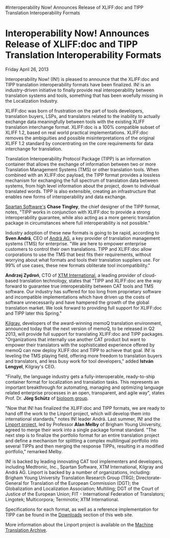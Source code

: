 #Interoperability Now! Announces Release of XLIFF:doc and TIPP Translation Interoperability Formats

# Interoperability Now! Announces Release of XLIFF:doc and TIPP Translation Interoperability Formats #

Friday April 26, 2013

Interoperability Now! (IN!) is pleased to announce that the XLIFF:doc and TIPP translation interoperability formats have been finalized. IN! is an industry-driven initiative to finally provide real interoperability between translation systems and tools, something that has been woefully missing in the Localization Industry.

XLIFF:doc was born of frustration on the part of tools developers, translation buyers, LSPs, and translators related to the inability to actually exchange data meaningfully between tools with the existing XLIFF translation interchange format. XLIFF:doc is a 100% compatible subset of XLIFF 1.2, based on real world practical implementations. XLIFF:doc removes the ambiguities and possible misinterpretations of the original XLIFF 1.2 standard by concentrating on the core requirements for data interchange for translation.

Translation Interoperability Protocol Package (TIPP) is an information container that allows the exchange of information between two or more Translation Management Systems (TMS) or other translation tools. When combined with an XLIFF:doc payload, the TIPP format provides a lossless mechanism for exchanging the full spectrum of translation data between systems, from high level information about the project, down to individual translated words. TIPP is also extensible, creating an infrastructure that enables new forms of interoperability and data exchange.

[Spartan Software's](http://www.spartansoftwareinc.com/) **Chase Tingley**, the chief designer of the TIPP format, notes, "TIPP works in conjunction with XLIFF:doc to provide a strong interoperability guarantee, while also acting as a more generic translation package in circumstances where full interoperability is not possible."

Industry adoption of these new formats is going to be rapid, according to **Sven Andrä**, CEO of [Andrä AG](http://www.andrae-ag.de/index.php), a key provider of translation management systems (TMS) for enterprise. "We are here to empower enterprise customers to control their own translations. TIPP and XLIFF:doc allow corporations to use the TMS that best fits their requirements, without worrying about what formats and tools their translation suppliers use. For 99% of use cases, these new formats obliterate tool incompatibility."

**Andrzej Zydroń**, CTO of [XTM International](http://xtm-intl.com/), a leading provider of cloud-based translation technology, states that "TIPP and XLIFF:doc are the way forward to guarantee true interoperability between CAT tools and TMS software. Our industry has suffered for too long from proprietary software and incompatible implementations which have driven up the costs of software unnecessarily and have hampered the growth of the global translation market. We look forward to providing full support for XLIFF:doc and TIPP later this Spring."

[Kilgray](http://kilgray.com), developers of the award-winning memoQ translation environment, announced today that the next version of memoQ, to be released in Q2 2013, will provide full support for translating XLIFF:doc and TIPP packages. "Organizations that internally use another CAT product but want to empower their translators with the sophisticated experience offered by memoQ can now deploy XLIFF:doc and TIPP to achieve that goal. IN! is leveling the TMS playing field, offering more freedom to translation buyers and translators, and less busy work for tool developers," added **István Lengyel**, Kilgray's CEO.

"Finally, the language industry gets a fully-interoperable, ready-to-ship container format for localization and translation tasks. This represents an important breakthrough for automating, managing and optimizing language related enterprise processes in an open, transparent, and agile way", states Prof. Dr. **Jörg Schütz** of [bioloom group](http://www.bioloom.de/index_en.html).

"Now that IN! has finalized the XLIFF:doc and TIPP formats, we are ready to hand off the work to the Linport project, which will develop them into international standards," notes IN! leader Andrä. Last summer, IN! and the [Linport project](http://www.linport.org), led by Professor **Alan Melby** of Brigham Young University, agreed to merge their work into a single package format standard. "The next step is to finalize the portfolio format for an entire translation project and define a mechanism for splitting a complex multilingual portfolio into several TIPPs and then merging the response TIPPs, resulting in a modified portfolio," remarked Melby.

IN! is backed by leading innovating CAT tool implementers and developers, including Medtronic, Inc., Spartan Software, XTM International, Kilgray and Andrä AG. Linport is backed by a number of organizations, including: Brigham Young University Translation Research Group (TRG); Directorate-General for Translation of the European Commission (DGT); the Globalization and Localization Association; Multiling; DGT of the Court of Justice of the European Union; FIT - International Federation of Translators; Lingotek; Multicorpora; Terminotix; XTM International.

Specifications for each format, as well as a reference implementation for TIPP can be found in the [Downloads](https://code.google.com/p/interoperability-now/downloads/list) section of this web site.

More information about the Linport project is available on the [Machine Translation Archive](http://www.mt-archive.info/Aslib-2012-Melby-ppt.pdf).